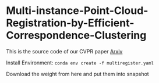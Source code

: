 # Multi-instance-Point-Cloud-Registration-by-Efficient-Correspondence-Clustering
This is the source code of our CVPR paper [Arxiv](https://arxiv.org/abs/2111.14582)

Install Environment:
`conda env create -f multiregister.yaml`

Download the weight from here and put them into snapshot

